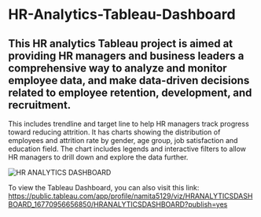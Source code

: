 # HR-Analytics-Tableau-Dashboard
## This HR analytics Tableau project is aimed at providing HR managers and business leaders a comprehensive way to analyze and monitor employee data, and make data-driven decisions related to employee retention, development, and recruitment.  
This includes trendline and target line to help HR managers track progress toward reducing attrition.
It has charts showing the distribution of employees and attrition rate by gender, age group, job satisfaction and education field. The chart includes legends and interactive filters to allow HR managers to drill down and explore the data further.

![HR ANALYTICS DASHBOARD](https://user-images.githubusercontent.com/119479099/221588467-ba7b9c70-6b4d-446c-aafb-6b01097bd1c5.png)


To view the Tableau Dashboard, you can also visit this link:
https://public.tableau.com/app/profile/namita5129/viz/HRANALYTICSDASHBOARD_16770956656850/HRANALYTICSDASHBOARD?publish=yes
